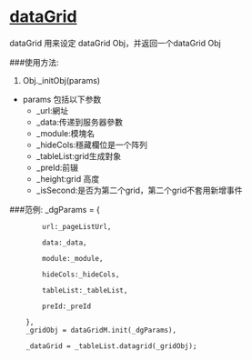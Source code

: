 [dataGrid](https://github.com/chenshuxian/comming/blob/master/main/webapp/js/dataGrid.js) 
=========================
dataGrid 用来设定 dataGrid Obj，并返回一个dataGrid Obj

###使用方法:
1. Obj._initObj(params)
  * params 包括以下参数
    * _url:網址
  	* _data:传递到服务器參數
  	* _module:模塊名
  	* _hideCols:穩藏欄位是一个阵列
  	* _tableList:grid生成對象
  	* _preId:前辍
  	* _height:grid 高度
  	* _isSecond:是否为第二个grid，第二个grid不套用新增事件
  	
###范例:
 _dgParams = {

            url:_pageListUrl,
          
            data:_data,
            
            module:_module,
           
            hideCols:_hideCols,
            
            tableList:_tableList,
            
            preId:_preId
            
        },
        _gridObj = dataGridM.init(_dgParams),
        
        _dataGrid = _tableList.datagrid(_gridObj);
